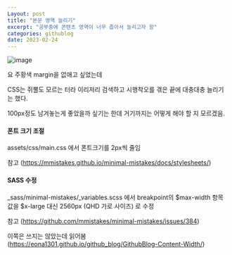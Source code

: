 ```yaml
---
Layout: post
title: "본문 영역 늘리기"
excerpt: "공부중에 콘텐츠 영역이 너무 좁아서 늘리고자 함"
categories: githublog
date: 2023-02-24
---
```


![image](https://user-images.githubusercontent.com/119291883/221227267-751f1099-cb99-4dc0-baae-ebb4a95400e0.png)
  
요 주황색 margin을 없애고 싶었는데  

CSS는 쥐뿔도 모르는 터라 이리저리 검색하고 시행착오를 겪은 끝에 대충대충 늘리기는 했다.  

100px정도 남겨놓는게 좋았을까 싶기는 한데 거기까지는 어떻게 해야 할 지 모르겠음.



#### 폰트 크기 조절

assets/css/main.css 에서 폰트크기를 2px씩 줄임

참고 (https://mmistakes.github.io/minimal-mistakes/docs/stylesheets/)


#### SASS 수정

_sass/minimal-mistakes/_variables.scss 에서
breakpoint의 $max-width 항목 값을 $x-large 대신 2560px (QHD 가로 사이즈) 로 수정

참고
(https://github.com/mmistakes/minimal-mistakes/issues/384)

이쪽은 쓰지는 않았는데 읽어봄
(https://eona1301.github.io/github_blog/GithubBlog-Content-Width/)

